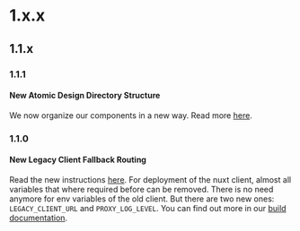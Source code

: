 <!-- insert new version notes at the top -->

<!-- # 2.x.x -->
<!-- # 2.1.0 -->
<!-- # 2.0.1 -->

# 1.x.x

## 1.1.x

### 1.1.1

#### New Atomic Design Directory Structure

We now organize our components in a new way. Read more [here](/0-GettingStarted/3-DirectoryStructure.md#src-components).

### 1.1.0

#### New Legacy Client Fallback Routing

Read the new instructions [here](/1-Tutorials/FallbackRoutingForOldClient.md). For deployment of the nuxt client, almost all variables that where required before can be removed. There is no need anymore for env variables of the old client. But there are two new ones: `LEGACY_CLIENT_URL` and `PROXY_LOG_LEVEL`. You can find out more in our [build documentation](0-GettingStarted/1-Build.md#http://localhost:4002/0-GettingStarted/1-Build.html#environment-variables-runtime).

